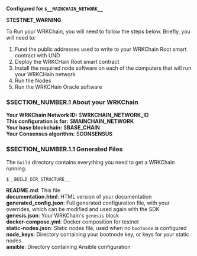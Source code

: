 **Configured for `$__MAINCHAIN_NETWORK__`**

$__TESTNET_WARNING__

To Run your WRKChain, you will need to follow the steps below. Briefly, you
will need to:

1. Fund the public addresses used to write to your WRKChain Root smart 
contract with UND  
2. Deploy the WRKCHain Root smart contract  
3. Install the required node software on each of the computers that will run
your WRKCHain network  
4. Run the Nodes  
5. Run the WRKCHain Oracle software

### $__SECTION_NUMBER__.1 About your WRKChain

**Your WRKChain Network ID:** $__WRKCHAIN_NETWORK_ID__  
**This configuration is for:** $__MAINCHAIN_NETWORK__  
**Your base blockchain:** $__BASE_CHAIN__  
**Your Consensus algorithm:** $__CONSENSUS__

### $__SECTION_NUMBER__.1.1 Generated Files

The `build` directory contains everything you need to get a WRKChain running:

```text
$__BUILD_DIR_STRUCTURE__
```

**README.md**: This file  
**documentation.html**: HTML version of your documentation  
**generated_config.json**: Full generated configuration file, with your overrides, 
which can be modified and used again with the SDK  
**genesis.json**: Your WRKChain's `genesis` block  
**docker-compose.yml**: Docker composition for testnet  
**static-nodes.json**: Static nodes file, used when no `bootnode` is configured  
**node_keys**: Directory containing your bootnode key, or keys for your static nodes  
**ansible**: Directory containing Ansible configuration
